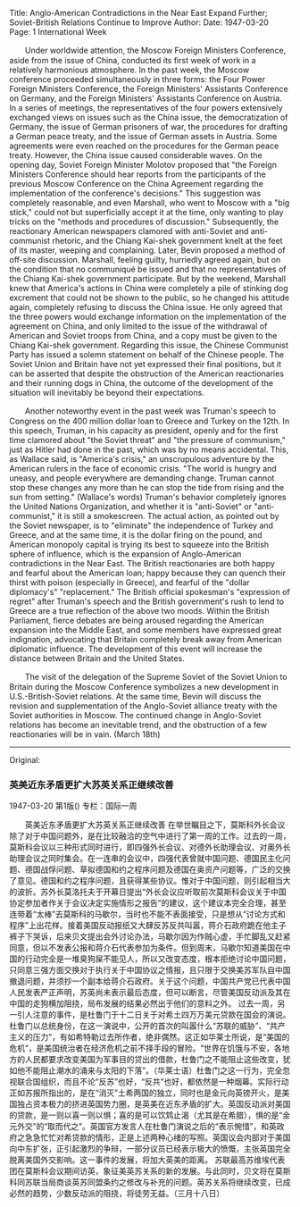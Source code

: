 Title: Anglo-American Contradictions in the Near East Expand Further; Soviet-British Relations Continue to Improve
Author:
Date: 1947-03-20
Page: 1
International Week

　　Under worldwide attention, the Moscow Foreign Ministers Conference, aside from the issue of China, conducted its first week of work in a relatively harmonious atmosphere. In the past week, the Moscow conference proceeded simultaneously in three forms: the Four Power Foreign Ministers Conference, the Foreign Ministers' Assistants Conference on Germany, and the Foreign Ministers' Assistants Conference on Austria. In a series of meetings, the representatives of the four powers extensively exchanged views on issues such as the China issue, the democratization of Germany, the issue of German prisoners of war, the procedures for drafting a German peace treaty, and the issue of German assets in Austria. Some agreements were even reached on the procedures for the German peace treaty. However, the China issue caused considerable waves. On the opening day, Soviet Foreign Minister Molotov proposed that "the Foreign Ministers Conference should hear reports from the participants of the previous Moscow Conference on the China Agreement regarding the implementation of the conference's decisions." This suggestion was completely reasonable, and even Marshall, who went to Moscow with a "big stick," could not but superficially accept it at the time, only wanting to play tricks on the "methods and procedures of discussion." Subsequently, the reactionary American newspapers clamored with anti-Soviet and anti-communist rhetoric, and the Chiang Kai-shek government knelt at the feet of its master, weeping and complaining. Later, Bevin proposed a method of off-site discussion. Marshall, feeling guilty, hurriedly agreed again, but on the condition that no communiqué be issued and that no representatives of the Chiang Kai-shek government participate. But by the weekend, Marshall knew that America's actions in China were completely a pile of stinking dog excrement that could not be shown to the public, so he changed his attitude again, completely refusing to discuss the China issue. He only agreed that the three powers would exchange information on the implementation of the agreement on China, and only limited to the issue of the withdrawal of American and Soviet troops from China, and a copy must be given to the Chiang Kai-shek government. Regarding this issue, the Chinese Communist Party has issued a solemn statement on behalf of the Chinese people. The Soviet Union and Britain have not yet expressed their final positions, but it can be asserted that despite the obstruction of the American reactionaries and their running dogs in China, the outcome of the development of the situation will inevitably be beyond their expectations.

　　Another noteworthy event in the past week was Truman's speech to Congress on the 400 million dollar loan to Greece and Turkey on the 12th. In this speech, Truman, in his capacity as president, openly and for the first time clamored about "the Soviet threat" and "the pressure of communism," just as Hitler had done in the past, which was by no means accidental. This, as Wallace said, is "America's crisis," an unscrupulous adventure by the American rulers in the face of economic crisis. "The world is hungry and uneasy, and people everywhere are demanding change. Truman cannot stop these changes any more than he can stop the tide from rising and the sun from setting." (Wallace's words) Truman's behavior completely ignores the United Nations Organization, and whether it is "anti-Soviet" or "anti-communist," it is still a smokescreen. The actual action, as pointed out by the Soviet newspaper, is to "eliminate" the independence of Turkey and Greece, and at the same time, it is the dollar firing on the pound, and American monopoly capital is trying its best to squeeze into the British sphere of influence, which is the expansion of Anglo-American contradictions in the Near East. The British reactionaries are both happy and fearful about the American loan; happy because they can quench their thirst with poison (especially in Greece), and fearful of the "dollar diplomacy's" "replacement." The British official spokesman's "expression of regret" after Truman's speech and the British government's rush to lend to Greece are a true reflection of the above two moods. Within the British Parliament, fierce debates are being aroused regarding the American expansion into the Middle East, and some members have expressed great indignation, advocating that Britain completely break away from American diplomatic influence. The development of this event will increase the distance between Britain and the United States.

　　The visit of the delegation of the Supreme Soviet of the Soviet Union to Britain during the Moscow Conference symbolizes a new development in U.S.-British-Soviet relations. At the same time, Bevin will discuss the revision and supplementation of the Anglo-Soviet alliance treaty with the Soviet authorities in Moscow. The continued change in Anglo-Soviet relations has become an inevitable trend, and the obstruction of a few reactionaries will be in vain. (March 18th)



<hr /> 

Original: 


### 英美近东矛盾更扩大苏英关系正继续改善

1947-03-20
第1版()
专栏：国际一周

　　英美近东矛盾更扩大苏英关系正继续改善
    在举世瞩目之下，莫斯科外长会议除了对于中国问题外，是在比较融洽的空气中进行了第一周的工作。过去的一周，莫斯科会议以三种形式同时进行，即四强外长会议、对德外长助理会议、对奥外长助理会议之同时集会。在一连串的会议中，四强代表曾就中国问题、德国民主化问题、德国战俘问题、草拟德国和约之程序问题及德国在奥资产问题等，广泛的交换了意见。德国和约之程序问题，且获得某些协议。惟对于中国问题，则引起相当大的波折。苏外长莫洛托夫于开幕日提出“外长会议应听取前次莫斯科会议关于中国协定参加者作关于会议决定实施情形之报告”的建议，这个建议本完全合理，甚至连带着“太棒”去莫斯科的马歇尔，当时也不能不表面接受，只是想从“讨论方式和程序”上出花样。接着美国反动报纸又大肆反苏反共叫嚣，蒋介石政府跪在他主子裤子下哭诉，后来贝文提出会外讨论办法，马歇尔因为作贼心虚，手忙脚乱又赶紧同意，但以不发表公报和蒋介石代表参加为条件。但到周末，马歇尔知道美国在中国的行动完全是一堆臭狗屎不能见人，所以又改变态度，根本拒绝讨论中国问题，只同意三强方面交换对于执行关于中国协议之情报，且只限于交换美苏军队自中国撤退问题，并须抄一个副本给蒋介石政府。关于这个问题，中国共产党已代表中国人民发表严正声明，苏英尚未表示最后态度，但可以断言，尽管美国反动派及其在中国的走狗横加阻挠，局布发展的结果必然出于他们的意料之外。
    过去一周，另一引人注意的事件，是杜鲁门于十二日关于对希土四万万美元贷款在国会的演说。杜鲁门以总统身份，在这一演说中，公开的首次的叫嚣什么“苏联的威胁”、“共产主义的压力”，有如希特勒过去所作者，绝非偶然。这正如华莱士所说，是“美国的危机”，是美国统治者在经济危机之前不择手段的冒险。“世界在饥饿与不安，各地方的人民都要求改变美国为军事目的贷出的借款，杜鲁门之不能阻止这些改变，犹如他不能阻止潮水的涌来与太阳的下落”。（华莱士语）杜鲁门之这一行为，完全忽视联合国组织，而且不论“反苏”也好，“反共”也好，都依然是一种烟幕。实际行动正如苏报所指出的，是在“消灭”土希两国的独立，同时也是金元向英镑开火，是美国独占资本极力的挤进英国势力圈，是英美在近东矛盾的扩大。英国反动派对美国的贷款，是一则以喜一则以惧；喜的是可以饮鸩止渴（尤其是在希腊），惧的是“金元外交”的“取而代之”。英国官方发言人在杜鲁门演说之后的“表示惋惜”，和英政府之急急忙忙对希贷款的情形，正是上述两种心绪的写照。英国议会内部对于美国向中东扩张，正引起激烈的争辩，一部分议员已经表示极大的愤慨，主张英国完全脱离美国外交影响。这一事件的发展，将加大英美的距离。
    苏联最高苏维埃代表团在莫斯科会议期间访英，象征美英苏关系的新的发展。与此同时，贝文将在莫斯科同苏联当局商谈英苏同盟条约之修改与补充的问题。英苏关系将继续改变，已成必然的趋势，少数反动派的阻挠，将徒劳无益。（三月十八日）
